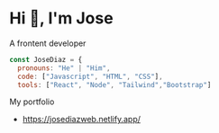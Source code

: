 # Hi 👋, I'm Jose
A frontent developer

````js
const JoseDiaz = {
  pronouns: "He" | "Him",
  code: ["Javascript", "HTML", "CSS"],
  tools: ["React", "Node", "Tailwind","Bootstrap"]

````
My portfolio
- https://josediazweb.netlify.app/

